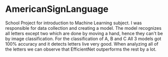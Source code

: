 # AmericanSignLanguage
School Project for introduction to Machine Learning subject. I was responsible for data collection and creating a model.
The model recognizes all letters except two which are done by moving a hand, hence they can't be by image classification.
For the classification of A, B and C All 3 models got 100% accuracy and it detects letters live very good.
When analyzing all of the letters we can observe that EfficientNet outperforms the rest by a lot.
